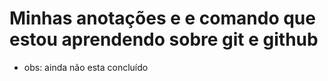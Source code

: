 # Minhas anotações e e comando que estou aprendendo sobre git e github

* obs: ainda não esta concluído